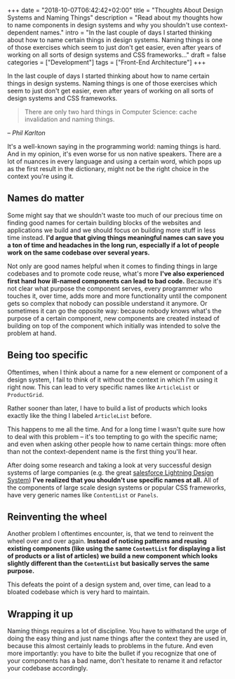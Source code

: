 +++
date = "2018-10-07T06:42:42+02:00"
title = "Thoughts About Design Systems and Naming Things"
description = "Read about my thoughts how to name components in design systems and why you shouldn't use context-dependent names."
intro = "In the last couple of days I started thinking about how to name certain things in design systems. Naming things is one of those exercises which seem to just don't get easier, even after years of working on all sorts of design systems and CSS frameworks..."
draft = false
categories = ["Development"]
tags = ["Front-End Architecture"]
+++

In the last couple of days I started thinking about how to name certain things in design systems. Naming things is one of those exercises which seem to just don't get easier, even after years of working on all sorts of design systems and CSS frameworks.

> There are only two hard things in Computer Science: cache invalidation and naming things.

*– Phil Karlton*

It's a well-known saying in the programming world: naming things is hard. And in my opinion, it's even worse for us non native speakers. There are a lot of nuances in every language and using a certain word, which pops up as the first result in the dictionary, might not be the right choice in the context you're using it.

## Names do matter

Some might say that we shouldn't waste too much of our precious time on finding good names for certain building blocks of the websites and applications we build and we should focus on building more stuff in less time instead. **I'd argue that giving things meaningful names can save you a ton of time and headaches in the long run, especially if a lot of people work on the same codebase over several years.**

Not only are good names helpful when it comes to finding things in large codebases and to promote code reuse, what's more **I've also experienced first hand how ill-named components can lead to bad code.** Because it's not clear what purpose the component serves, every programmer who touches it, over time, adds more and more functionality until the component gets so complex that nobody can possible understand it anymore. Or sometimes it can go the opposite way: because nobody knows what's the purpose of a certain component, new components are created instead of building on top of the component which initially was intended to solve the problem at hand.

## Being too specific

Oftentimes, when I think about a name for a new element or component of a design system, I fail to think of it without the context in which I'm using it right now. This can lead to very specific names like `ArticleList` or `ProductGrid`.

Rather sooner than later, I have to build a list of products which looks exactly like the thing I labeled `ArticleList` before.

This happens to me all the time. And for a long time I wasn't quite sure how to deal with this problem – it's too tempting to go with the specific name; and even when asking other people how to name certain things: more often than not the context-dependent name is the first thing you'll hear.

After doing some research and taking a look at very successful design systems of large companies (e.g. the great [salesforce Lightning Design System](https://www.lightningdesignsystem.com/components/welcome-mat/)) **I've realized that you shouldn't use specific names at all.** All of the components of large scale design systems or popular CSS frameworks, have very generic names like `ContentList` or `Panels`.

## Reinventing the wheel

Another problem I oftentimes encounter, is, that we tend to reinvent the wheel over and over again. **Instead of noticing patterns and reusing existing components (like using the same `ContentList` for displaying a list of products or a list of articles) we build a new component which looks slightly different than the `ContentList` but basically serves the same purpose.**

This defeats the point of a design system and, over time, can lead to a bloated codebase which is very hard to maintain.

## Wrapping it up

Naming things requires a lot of discipline. You have to withstand the urge of doing the easy thing and just name things after the context they are used in, because this almost certainly leads to problems in the future. And even more importantly: you have to bite the bullet if you recognize that one of your components has a bad name, don't hesitate to rename it and refactor your codebase accordingly.
